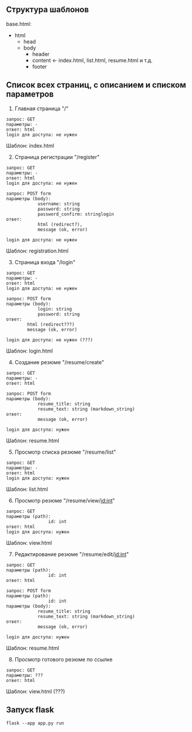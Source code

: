 ## Структура шаблонов

base.html:
* html
    * head
    * body
        * header
        * content <- index.html, list.html, resume.html и т.д.
        * footer

## Список всех страниц, с описанием и списком параметров

1. Главная страница
"/"

```
запрос: GET
параметры: -
ответ: html
login для доступа: не нужен
```

Шаблон: index.html


2. Страница регистрации
"/register"

```
запрос: GET
параметры: -
ответ: html
login для доступа: не нужен
```

```
запрос: POST form
параметры (body):
            username: string
            password: string
            password_confirm: stringlogin
ответ:
            html (redirect?),
            message (ok, error)

login для доступа: не нужен
```

Шаблон: registration.html

3. Страница входа
"/login"

```
запрос: GET
параметры: -
ответ: html
login для доступа: не нужен
```

```
запрос: POST form
параметры (body):
            login: string
            password: string
ответ:
        html (redirect???)
        message (ok, error)

login для доступа: не нужен (???)
```

Шаблон: login.html

4. Создание резюме
"/resume/create"

```
запрос: GET
параметры: -
ответ: html
```

```
запрос: POST form
параметры (body):
            resume_title: string
            resume_text: string (markdown_string)
ответ:
            message (ok, error)

login для доступа: нужен
```

Шаблон: resume.html

5. Просмотр списка резюме
"/resume/list"

```
запрос: GET
параметры: -
ответ: html
login для доступа: нужен
```

Шаблон: list.html

6. Просмотр резюме
"/resume/view/<id:int>"

```
запрос: GET
параметры (path):
                id: int
ответ: html
login для доступа: нужен
```

Шаблон: view.html

7. Редактирование резюме
"/resume/edit/<id:int>"

```
запрос: GET
параметры (path):
                id: int
ответ: html
```

```
запрос: POST form
параметры (path):
                id: int
параметры (body):
            resume_title: string
            resume_text: string (markdown_string)
ответ:
            message (ok, error)

login для доступа: нужен            
```

Шаблон: resume.html

8. Просмотр готового резюме по ссылке

```
запрос: GET
параметры: ???
ответ: html
```

Шаблон: view.html (???)

## Запуск flask
```
flask --app app.py run
```
